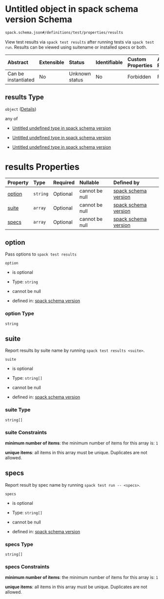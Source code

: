 # Untitled object in spack schema version Schema

```txt
spack.schema.json#/definitions/test/properties/results
```

View test results via `spack test results` after running tests via `spack test run`. Results can be viewed using suitename or installed specs or both.

| Abstract            | Extensible | Status         | Identifiable | Custom Properties | Additional Properties | Access Restrictions | Defined In                                                             |
| :------------------ | :--------- | :------------- | :----------- | :---------------- | :-------------------- | :------------------ | :--------------------------------------------------------------------- |
| Can be instantiated | No         | Unknown status | No           | Forbidden         | Forbidden             | none                | [spack.schema.json\*](../out/spack.schema.json "open original schema") |

## results Type

`object` ([Details](spack-definitions-test-properties-results.md))

any of

*   [Untitled undefined type in spack schema version](spack-definitions-test-properties-results-anyof-0.md "check type definition")

*   [Untitled undefined type in spack schema version](spack-definitions-test-properties-results-anyof-1.md "check type definition")

*   [Untitled undefined type in spack schema version](spack-definitions-test-properties-results-anyof-2.md "check type definition")

# results Properties

| Property          | Type     | Required | Nullable       | Defined by                                                                                                                                                        |
| :---------------- | :------- | :------- | :------------- | :---------------------------------------------------------------------------------------------------------------------------------------------------------------- |
| [option](#option) | `string` | Optional | cannot be null | [spack schema version](spack-definitions-test-properties-results-properties-option.md "spack.schema.json#/definitions/test/properties/results/properties/option") |
| [suite](#suite)   | `array`  | Optional | cannot be null | [spack schema version](definitions-definitions-list_of_strings.md "spack.schema.json#/definitions/test/properties/results/properties/suite")                      |
| [specs](#specs)   | `array`  | Optional | cannot be null | [spack schema version](definitions-definitions-list_of_strings.md "spack.schema.json#/definitions/test/properties/results/properties/specs")                      |

## option

Pass options to `spack test results`

`option`

*   is optional

*   Type: `string`

*   cannot be null

*   defined in: [spack schema version](spack-definitions-test-properties-results-properties-option.md "spack.schema.json#/definitions/test/properties/results/properties/option")

### option Type

`string`

## suite

Report results by  suite name by running `spack test results <suite>`.

`suite`

*   is optional

*   Type: `string[]`

*   cannot be null

*   defined in: [spack schema version](definitions-definitions-list_of_strings.md "spack.schema.json#/definitions/test/properties/results/properties/suite")

### suite Type

`string[]`

### suite Constraints

**minimum number of items**: the minimum number of items for this array is: `1`

**unique items**: all items in this array must be unique. Duplicates are not allowed.

## specs

Report result by spec name by running `spack test run -- <specs>`.

`specs`

*   is optional

*   Type: `string[]`

*   cannot be null

*   defined in: [spack schema version](definitions-definitions-list_of_strings.md "spack.schema.json#/definitions/test/properties/results/properties/specs")

### specs Type

`string[]`

### specs Constraints

**minimum number of items**: the minimum number of items for this array is: `1`

**unique items**: all items in this array must be unique. Duplicates are not allowed.
